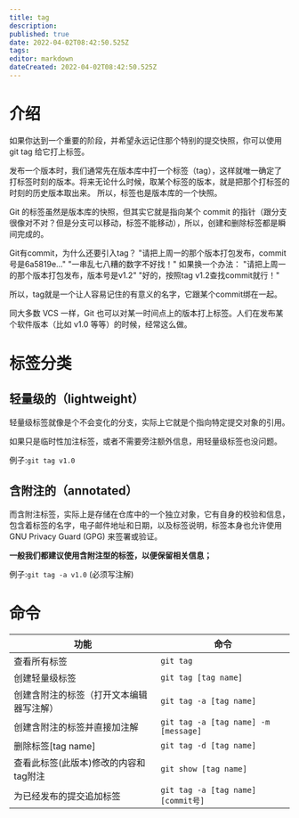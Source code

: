 ```yaml
---
title: tag
description: 
published: true
date: 2022-04-02T08:42:50.525Z
tags: 
editor: markdown
dateCreated: 2022-04-02T08:42:50.525Z
---
```


# 介绍
如果你达到一个重要的阶段，并希望永远记住那个特别的提交快照，你可以使用 git tag 给它打上标签。

发布一个版本时，我们通常先在版本库中打一个标签（tag），这样就唯一确定了打标签时刻的版本。将来无论什么时候，取某个标签的版本，就是把那个打标签的时刻的历史版本取出来。
所以，标签也是版本库的一个快照。

Git 的标签虽然是版本库的快照，但其实它就是指向某个 commit 的指针（跟分支很像对不对？但是分支可以移动，标签不能移动），所以，创建和删除标签都是瞬间完成的。

Git有commit，为什么还要引入tag？
"请把上周一的那个版本打包发布，commit号是6a5819e…"
"一串乱七八糟的数字不好找！"
如果换一个办法：
"请把上周一的那个版本打包发布，版本号是v1.2"
"好的，按照tag v1.2查找commit就行！"

所以，tag就是一个让人容易记住的有意义的名字，它跟某个commit绑在一起。

同大多数 VCS 一样，Git 也可以对某一时间点上的版本打上标签。人们在发布某个软件版本（比如 v1.0 等等）的时候，经常这么做。

# 标签分类
## 轻量级的（lightweight）
轻量级标签就像是个不会变化的分支，实际上它就是个指向特定提交对象的引用。

如果只是临时性加注标签，或者不需要旁注额外信息，用轻量级标签也没问题。

例子:`git tag v1.0`

## 含附注的（annotated）
而含附注标签，实际上是存储在仓库中的一个独立对象，它有自身的校验和信息，包含着标签的名字，电子邮件地址和日期，以及标签说明，标签本身也允许使用 GNU Privacy Guard (GPG) 来签署或验证。

**一般我们都建议使用含附注型的标签，以便保留相关信息；**

例子:`git tag -a v1.0` (必须写注解)

# 命令
|功能|命令|
|-|-|
|查看所有标签|`git tag` |
|创建轻量级标签|`git tag [tag name]`|
|创建含附注的标签（打开文本编辑器写注解）|`git tag -a [tag name]`|
|创建含附注的标签并直接加注解|`git tag -a [tag name] -m [message]`|
|删除标签[tag name]|`git tag -d [tag name]`|
|查看此标签(此版本)修改的内容和tag附注|`git show [tag name]`|
|为已经发布的提交追加标签|`git tag -a [tag name] [commit号]`|
